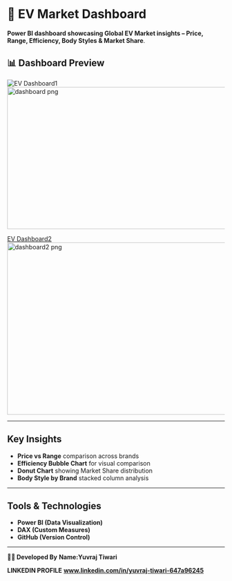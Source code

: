 # 🚗 EV Market Dashboard 
**Power BI dashboard showcasing Global EV Market insights – Price, Range, Efficiency, Body Styles &amp; Market Share**.

## 📊 Dashboard Preview  

![EV Dashboard1](dashboard.png)<img width="610" height="329" alt="dashboard png" src="https://github.com/user-attachments/assets/2d7a7c98-c500-4feb-83d7-36b595dfdca9" />

[EV Dashboard2](dashboard2.png)<img width="670" height="399" alt="dashboard2 png" src="https://github.com/user-attachments/assets/fb84fe44-00a8-40a6-be57-cd9247c18214" />

---

##  Key Insights  
-  **Price vs Range** comparison across brands  
-  **Efficiency Bubble Chart** for visual comparison  
-  **Donut Chart** showing Market Share distribution  
-  **Body Style by Brand** stacked column analysis  

---

## Tools & Technologies  
- **Power BI (Data Visualization)** 
- **DAX (Custom Measures)**  
- **GitHub (Version Control)** 
---
**👨‍💻 Developed By**
**Name:Yuvraj Tiwari**

**LINKEDIN PROFILE** **www.linkedin.com/in/yuvraj-tiwari-647a96245**

